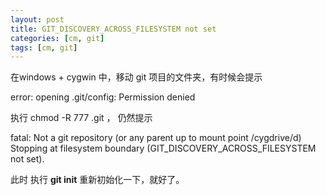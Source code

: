 ```yaml
---
layout: post
title: GIT_DISCOVERY_ACROSS_FILESYSTEM not set
categories: [cm, git]
tags: [cm, git]
---
```


在windows + cygwin 中，移动 git 项目的文件夹，有时候会提示 

error: opening .git/config: Permission denied


执行 chmod -R 777 .git ， 仍然提示 

fatal: Not a git repository (or any parent up to mount point /cygdrive/d)
Stopping at filesystem boundary (GIT_DISCOVERY_ACROSS_FILESYSTEM not set).

此时 执行 **git init** 重新初始化一下，就好了。


